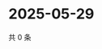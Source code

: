 # 2025-05-29

共 0 条

<!-- BEGIN ZHIHUQUESTIONS -->
<!-- 最后更新时间 Thu May 29 2025 00:12:43 GMT+0800 (China Standard Time) -->

<!-- END ZHIHUQUESTIONS -->
